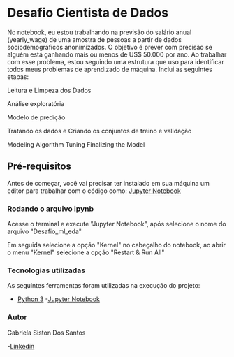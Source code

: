 # Desafio Cientista de Dados
No notebook, eu estou trabalhando na previsão do salário anual (yearly_wage) de uma amostra de pessoas a partir de dados sóciodemográficos anonimizados. O objetivo é prever com precisão se alguém está ganhando mais ou menos de US$ 50.000 por ano. Ao trabalhar com esse problema, estou seguindo uma estrutura que uso para identificar todos meus problemas de aprendizado de máquina. Inclui as seguintes etapas:

Leitura e Limpeza dos Dados

Análise exploratória

Modelo de predição
 
Tratando os dados e Criando os conjuntos de treino e validação

Modeling
Algorithm Tuning
Finalizing the Model

## Pré-requisitos
Antes de começar, você vai precisar ter instalado em sua máquina  um editor para trabalhar com o código como: [Jupyter Notebook](https://jupyter.org/)

### Rodando o arquivo ipynb 
Acesse o terminal e execute "Jupyter Notebook", após selecione o nome do arquivo "Desafio_ml_eda"

Em seguida selecione a opção "Kernel" no cabeçalho do notebook, ao abrir o menu "Kernel" selecione a opção "Restart & Run All"

### Tecnologias utilizadas
As seguintes ferramentas foram utilizadas na execução do projeto:
- [Python 3](https://www.python.org/)
-[Jupyter Notebook](https://jupyter.org/)

### Autor 

Gabriela Siston Dos Santos

-[Linkedin](https://www.linkedin.com/in/gabriela-siston-dos-santos-257479236/)




